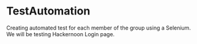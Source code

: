 # TestAutomation
Creating automated test for each member of the group using a  Selenium. We will be testing Hackernoon Login page.
